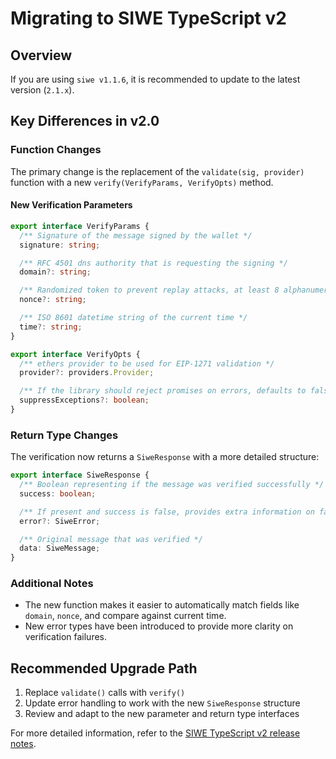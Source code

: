 # Migrating to SIWE TypeScript v2

## Overview

If you are using `siwe v1.1.6`, it is recommended to update to the latest version (`2.1.x`).

## Key Differences in v2.0

### Function Changes

The primary change is the replacement of the `validate(sig, provider)` function with a new `verify(VerifyParams, VerifyOpts)` method.

#### New Verification Parameters

```typescript
export interface VerifyParams {
  /** Signature of the message signed by the wallet */
  signature: string;

  /** RFC 4501 dns authority that is requesting the signing */
  domain?: string;

  /** Randomized token to prevent replay attacks, at least 8 alphanumeric characters */
  nonce?: string;

  /** ISO 8601 datetime string of the current time */
  time?: string;
}

export interface VerifyOpts {
  /** ethers provider to be used for EIP-1271 validation */
  provider?: providers.Provider;

  /** If the library should reject promises on errors, defaults to false */
  suppressExceptions?: boolean;
}
```

### Return Type Changes

The verification now returns a `SiweResponse` with a more detailed structure:

```typescript
export interface SiweResponse {
  /** Boolean representing if the message was verified successfully */
  success: boolean;

  /** If present and success is false, provides extra information on failure reason */
  error?: SiweError;

  /** Original message that was verified */
  data: SiweMessage;
}
```

### Additional Notes

- The new function makes it easier to automatically match fields like `domain`, `nonce`, and compare against current time.
- New error types have been introduced to provide more clarity on verification failures.

## Recommended Upgrade Path

1. Replace `validate()` calls with `verify()`
2. Update error handling to work with the new `SiweResponse` structure
3. Review and adapt to the new parameter and return type interfaces

For more detailed information, refer to the [SIWE TypeScript v2 release notes](https://blog.spruceid.com/sign-in-with-ethereum-typescript).